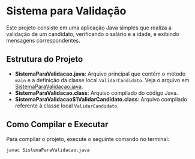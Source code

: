 # Sistema para Validação

Este projeto consiste em uma aplicação Java simples que realiza a validação de um candidato, verificando o salário e a idade, e exibindo mensagens correspondentes.

## Estrutura do Projeto

- **SistemaParaValidacao.java**: Arquivo principal que contém o método `main` e a definição da classe local `ValidarCandidato`. Veja o arquivo em [SistemaParaValidacao.java](SistemaParaValidacao.java).
- **SistemaParaValidacao.class**: Arquivo compilado do código Java.
- **SistemaParaValidacao$1ValidarCandidato.class**: Arquivo compilado referente à classe local `ValidarCandidato`.

## Como Compilar e Executar

Para compilar o projeto, execute o seguinte comando no terminal:

```sh
javac SistemaParaValidacao.java